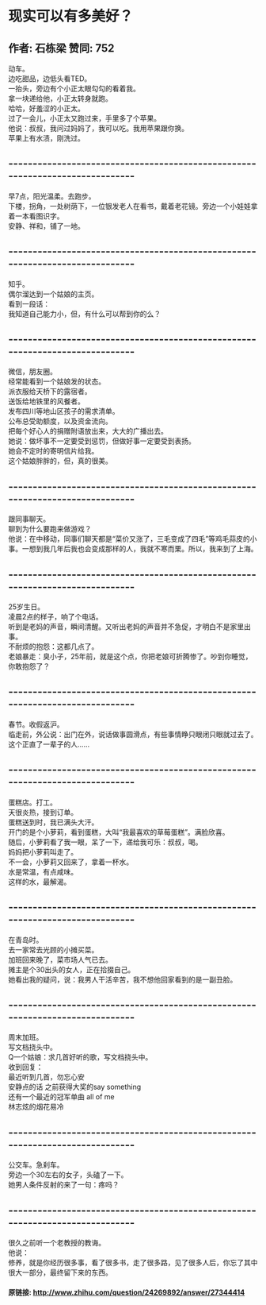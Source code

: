 # 现实可以有多美好？
## 作者: 石栋梁  赞同: 752
动车。  
边吃甜品，边低头看TED。  
一抬头，旁边有个小正太眼勾勾的看着我。  
拿一块递给他，小正太转身就跑。  
哈哈，好羞涩的小正太。  
过了一会儿，小正太又跑过来，手里多了个苹果。  
他说：叔叔，我问过妈妈了，我可以吃。我用苹果跟你换。  
苹果上有水渍，刚洗过。  
  
\-----------------------------------------------------------------------------
-----------  
  
早7点，阳光温柔。去跑步。  
下楼，拐角，一处树荫下，一位银发老人在看书，戴着老花镜。旁边一个小娃娃拿着一本看图识字。  
安静、祥和，铺了一地。  
  
\-----------------------------------------------------------------------------
-----------  
  
知乎。  
偶尔溜达到一个姑娘的主页。  
看到一段话：  
我知道自己能力小，但，有什么可以帮到你的么？  
  
\-----------------------------------------------------------------------------
-----------  
  
微信，朋友圈。  
经常能看到一个姑娘发的状态。  
派衣服给天桥下的露宿者。  
送饭给地铁里的风餐者。  
发布四川等地山区孩子的需求清单。  
公布总受助额度，以及资金流向。  
把每个好心人的捐赠附语放出来，大大的广播出去。  
她说：做坏事不一定要受到惩罚，但做好事一定要受到表扬。  
她会不定时的寄明信片给我。  
这个姑娘胖胖的，但，真的很美。  
  
\-----------------------------------------------------------------------------
-----------  
  
跟同事聊天。  
聊到为什么要跑来做游戏？  
他说：在中移动，同事们聊天都是“菜价又涨了，三毛变成了四毛”等鸡毛蒜皮的小事。一想到我几年后我也会变成那样的人，我就不寒而栗。所以，我来到了上海。  
  
\-----------------------------------------------------------------------------
-----------  
  
25岁生日。  
凌晨2点的样子，响了个电话。  
听到是老妈的声音，瞬间清醒。又听出老妈的声音并不急促，才明白不是家里出事。  
不耐烦的抱怨：这都几点了。  
老娘暴走：臭小子，25年前，就是这个点，你把老娘可折腾惨了。吵到你睡觉，你敢抱怨了？  
  
\-----------------------------------------------------------------------------
-----------  
  
春节。收假返沪。  
临走前，外公说：出门在外，说话做事圆滑点，有些事情睁只眼闭只眼就过去了。  
这个正直了一辈子的人……  
  
\-----------------------------------------------------------------------------
-----------  
  
蛋糕店。打工。  
天很炎热，接到订单。  
蛋糕送到时，我已满头大汗。  
开门的是个小萝莉，看到蛋糕，大叫“我最喜欢的草莓蛋糕”。满脸欣喜。  
随后，小萝莉看了我一眼，呆了一下，递给我可乐：叔叔，喝。  
妈妈把小萝莉叫走了。  
不一会，小萝莉又回来了，拿着一杯水。  
水是常温，有点咸味。  
这样的水，最解渴。  
  
\-----------------------------------------------------------------------------
-----------  
  
在青岛时。  
去一家常去光顾的小摊买菜。  
加班回来晚了，菜市场人气已去。  
摊主是个30出头的女人，正在拾掇自己。  
她看出我的疑问，说：我男人干活辛苦，我不想他回家看到的是一副丑脸。  
  
\-----------------------------------------------------------------------------
-----------  
  
周末加班。  
写文档挠头中。  
Q一个姑娘：求几首好听的歌，写文档挠头中。  
收到回复：  
最近听到几首，勿忘心安  
安静点的话 之前获得大奖的say something  
还有一个最近的冠军单曲 all of me  
林志炫的烟花易冷  
  
\-----------------------------------------------------------------------------
-----------  
  
公交车。急刹车。  
旁边一个30左右的女子，头磕了一下。  
她男人条件反射的来了一句：疼吗？  
  
\-----------------------------------------------------------------------------
-----------  
  
很久之前听一个老教授的教诲。  
他说：  
修养，就是你经历很多事，看了很多书，走了很多路，见了很多人后，你忘了其中很大一部分，最终留下来的东西。

#### 原链接: http://www.zhihu.com/question/24269892/answer/27344414